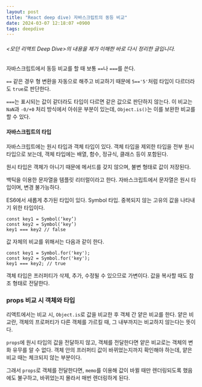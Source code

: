 ```yaml
---
layout: post
title: "React deep dive) 자바스크립트의 동등 비교"
date: 2024-03-07 12:18:07 +0900
tags: deepdive
---
```


###### <모던 리액트 Deep Dive>의 내용을 제가 이해한 바로 다시 정리한 글입니다.

자바스크립트에서 동등 비교를 할 때 보통 `==`나 `===`를 쓴다.

`==` 같은 경우 형 변환을 자동으로 해주고 비교하기 때문에 `5=='5'`처럼 타입이 다르더라도 `true`로 판단한다.

`===`는 표시되는 값이 같더라도 타입이 다르면 같은 값으로 판단하지 않는다. 이 비교는 `NaN`과 `-0/+0` 처리 방식에서 아쉬운 부분이 있는데, `Object.is()`는 이를 보완한 비교를 할 수 있다.

#### 자바스크립트의 타입

자바스크립트에는 원시 타입과 객체 타입이 있다. 객체 타입을 제외한 타입을 전부 원시 타입으로 보는데, 객체 타입에는 배열, 함수, 정규식, 클래스 등이 포함된다.

원시 타입은 객체가 아니기 때문에 메서드를 갖지 않으며, 불변 형태로 값이 저장된다.

백틱을 이용한 문자열을 템플릿 리터럴이라고 한다. 자바스크립트에서 문자열은 원시 타입이며, 변경 불가능하다.

ES6에서 새롭게 추가된 타입이 있다. Symbol 타입. 중복되지 않는 고유의 값을 나타내기 위한 타입이다.

```
const key1 = Symbol(‘key’)
const key2 = Symbol(‘key’)
key1 === key2 // false
```

값 자체의 비교를 위해서는 다음과 같이 한다.

```
const key1 = Symbol.for('key');
const key2 = Symbol.for('key');
key1 === key2; // true
```

객체 타입은 프러퍼티가 삭제, 추가, 수정될 수 있으므로 가변이다. 값을 복사할 때도 참조 형태로 전달한다.

### props 비교 시 객체와 타입

리액트에서는 비교 시, `Object.is`로 값을 비교한 후 객체 간 얕은 비교를 한다. 얕은 비교란, 객체의 프로퍼티가 다른 객체를 가르킬 때, 그 내부까지는 비교하지 않는다는 뜻이다.

`props`에 원시 타입의 값을 전달하지 않고, 객체를 전달한다면 얕은 비교로는 객체의 변화 유무를 알 수 없다. 객체 안의 프러퍼티 값이 바뀌었는지까지 확인해야 하는데, 얕은 비교 때는 체크되지 않는 부분이다.

그래서 `props`로 객체를 전달한다면, `memo`를 이용해 값이 바뀔 때만 렌더링되도록 했음에도 불구하고, 바뀌었는지 몰라서 매번 렌더링하게 된다.
